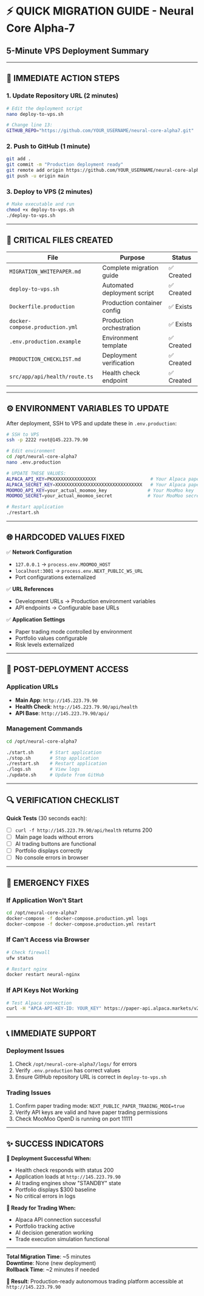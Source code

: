 # ⚡ **QUICK MIGRATION GUIDE - Neural Core Alpha-7**
## 5-Minute VPS Deployment Summary

---

## 🚀 **IMMEDIATE ACTION STEPS**

### **1. Update Repository URL (2 minutes)**
```bash
# Edit the deployment script
nano deploy-to-vps.sh

# Change line 13:
GITHUB_REPO="https://github.com/YOUR_USERNAME/neural-core-alpha7.git"
```

### **2. Push to GitHub (1 minute)**
```bash
git add .
git commit -m "Production deployment ready"
git remote add origin https://github.com/YOUR_USERNAME/neural-core-alpha7.git
git push -u origin main
```

### **3. Deploy to VPS (2 minutes)**
```bash
# Make executable and run
chmod +x deploy-to-vps.sh
./deploy-to-vps.sh
```

---

## 🔑 **CRITICAL FILES CREATED**

| File | Purpose | Status |
|------|---------|---------|
| `MIGRATION_WHITEPAPER.md` | Complete migration guide | ✅ Created |
| `deploy-to-vps.sh` | Automated deployment script | ✅ Created |
| `Dockerfile.production` | Production container config | ✅ Exists |
| `docker-compose.production.yml` | Production orchestration | ✅ Exists |
| `.env.production.example` | Environment template | ✅ Created |
| `PRODUCTION_CHECKLIST.md` | Deployment verification | ✅ Created |
| `src/app/api/health/route.ts` | Health check endpoint | ✅ Created |

---

## ⚙️ **ENVIRONMENT VARIABLES TO UPDATE**

After deployment, SSH to VPS and update these in `.env.production`:

```bash
# SSH to VPS
ssh -p 2222 root@145.223.79.90

# Edit environment
cd /opt/neural-core-alpha7
nano .env.production

# UPDATE THESE VALUES:
ALPACA_API_KEY=PKXXXXXXXXXXXXXXXX                    # Your Alpaca paper key
ALPACA_SECRET_KEY=XXXXXXXXXXXXXXXXXXXXXXXXXXXXXXXX   # Your Alpaca paper secret
MOOMOO_API_KEY=your_actual_moomoo_key               # Your MooMoo key
MOOMOO_SECRET=your_actual_moomoo_secret             # Your MooMoo secret

# Restart application
./restart.sh
```

---

## 🌐 **HARDCODED VALUES FIXED**

✅ **Network Configuration**
- `127.0.0.1` → `process.env.MOOMOO_HOST`
- `localhost:3001` → `process.env.NEXT_PUBLIC_WS_URL`
- Port configurations externalized

✅ **URL References**  
- Development URLs → Production environment variables
- API endpoints → Configurable base URLs

✅ **Application Settings**
- Paper trading mode controlled by environment
- Portfolio values configurable
- Risk levels externalized

---

## 📱 **POST-DEPLOYMENT ACCESS**

### **Application URLs**
- **Main App**: `http://145.223.79.90`
- **Health Check**: `http://145.223.79.90/api/health` 
- **API Base**: `http://145.223.79.90/api/`

### **Management Commands**
```bash
cd /opt/neural-core-alpha7

./start.sh      # Start application
./stop.sh       # Stop application  
./restart.sh    # Restart application
./logs.sh       # View logs
./update.sh     # Update from GitHub
```

---

## 🔍 **VERIFICATION CHECKLIST**

**Quick Tests** (30 seconds each):
- [ ] `curl -f http://145.223.79.90/api/health` returns 200
- [ ] Main page loads without errors
- [ ] AI trading buttons are functional
- [ ] Portfolio displays correctly
- [ ] No console errors in browser

---

## 🚨 **EMERGENCY FIXES**

### **If Application Won't Start**
```bash
cd /opt/neural-core-alpha7
docker-compose -f docker-compose.production.yml logs
docker-compose -f docker-compose.production.yml restart
```

### **If Can't Access via Browser**
```bash
# Check firewall
ufw status

# Restart nginx
docker restart neural-nginx
```

### **If API Keys Not Working**
```bash
# Test Alpaca connection
curl -H "APCA-API-KEY-ID: YOUR_KEY" https://paper-api.alpaca.markets/v2/account
```

---

## 📞 **IMMEDIATE SUPPORT**

### **Deployment Issues**
1. Check `/opt/neural-core-alpha7/logs/` for errors
2. Verify `.env.production` has correct values
3. Ensure GitHub repository URL is correct in `deploy-to-vps.sh`

### **Trading Issues**
1. Confirm paper trading mode: `NEXT_PUBLIC_PAPER_TRADING_MODE=true`
2. Verify API keys are valid and have paper trading permissions
3. Check MooMoo OpenD is running on port 11111

---

## ✨ **SUCCESS INDICATORS**

**🎉 Deployment Successful When:**
- Health check responds with status 200
- Application loads at `http://145.223.79.90`
- AI trading engines show "STANDBY" state
- Portfolio displays $300 baseline
- No critical errors in logs

**🚀 Ready for Trading When:**
- Alpaca API connection successful
- Portfolio tracking active
- AI decision generation working
- Trade execution simulation functional

---

**Total Migration Time**: ~5 minutes  
**Downtime**: None (new deployment)  
**Rollback Time**: ~2 minutes if needed

**🎯 Result**: Production-ready autonomous trading platform accessible at `http://145.223.79.90`